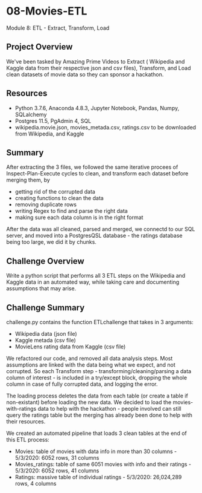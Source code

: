 # 08-Movies-ETL
Module 8: ETL - Extract, Transform, Load

## Project Overview
We've been tasked by Amazing Prime Videos to Extract ( Wikipedia and Kaggle data from their respective json and csv files), Transform, and Load clean datasets of movie data so they can sponsor a hackathon. 

## Resources
- Python 3.7.6, Anaconda 4.8.3, Jupyter Notebook, Pandas, Numpy, SQLalchemy
- Postgres 11.5, PgAdmin 4, SQL
- wikipedia.movie.json, movies_metada.csv, ratings.csv to be downloaded from Wikipedia, and Kaggle

## Summary
After extracting the 3 files, we followed the same iterative procees of Inspect-Plan-Execute cycles to clean, and transform each dataset before merging them, by
- getting rid of the corrupted data
- creating functions to clean the data
- removing duplicate rows
- writing Regex to find and parse the right data
- making sure each data column is in the right format

After the data was all cleaned, parsed and merged, we connectd to our SQL server, and moved into a PostgresQSL database - the ratings database being too large, we did it by chunks.

## Challenge Overview
Write a python script that performs all 3 ETL steps on the Wikipedia and Kaggle data in an automated way, while taking care and documenting assumptions that may arise.

## Challenge Summary
challenge.py contains the function ETLchallenge that takes in 3 arguments:
  - Wikipedia data (json file)
  - Kaggle metada (csv file)
  - MovieLens rating data from Kaggle (csv file)
  
We refactored our code, and removed all data analysis steps. Most assumptions are linked with the data being what we expect, and not corrupted. So each Transform step - transforming/cleaning/parsing a data column of interest - is included in a try/except block, dropping the whole column in case of fully corrupted data, and logging the error.

The loading process deletes the data from each table (or create a table if non-existant) before loading the new data.
We decided to load the movies-with-ratings data to help with the hackathon - people involved can still query the ratings table but the merging has already been done to help with their resources.

We created an automated pipeline that loads 3 clean tables at the end of this ETL process:
- Movies: table of movies with data info in more than 30 columns - 5/3/2020: 6052 rows, 31 columns
- Movies_ratings: table of same 6051 movies with info and their ratings - 5/3/2020: 6052 rows, 41 columns
- Ratings: massive table of individual ratings - 5/3/2020: 26,024,289 rows, 4 columns


